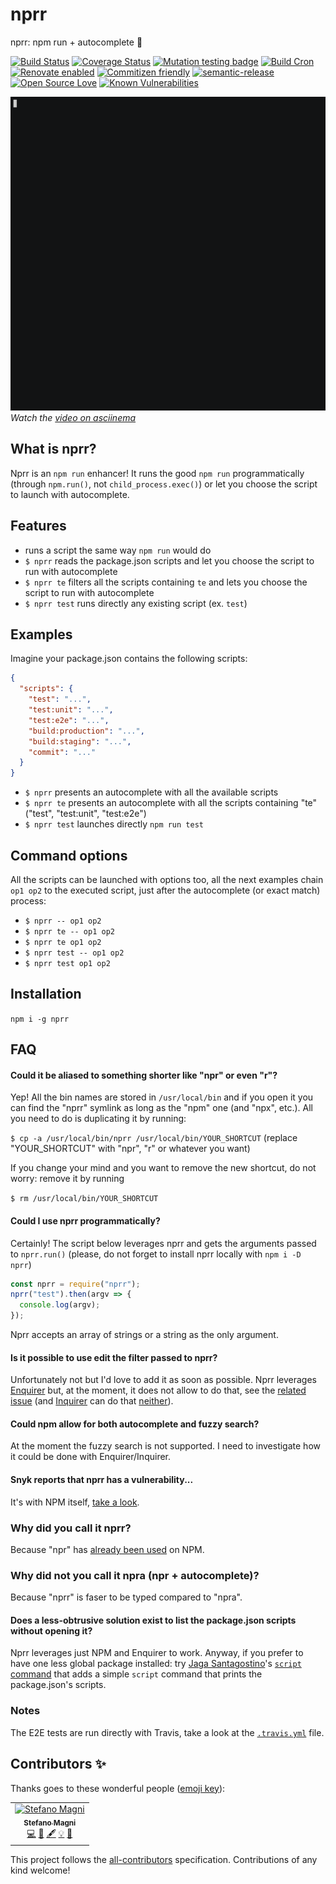 # nprr
nprr: npm run + autocomplete 🚀

[![Build Status](https://travis-ci.com/NoriSte/nprr.svg?branch=master)](https://travis-ci.com/NoriSte/nprr) [![Coverage Status](https://coveralls.io/repos/github/NoriSte/nprr/badge.svg?branch=master)](https://coveralls.io/github/NoriSte/nprr?branch=feature/nprr) [![Mutation testing badge](https://badge.stryker-mutator.io/github.com/NoriSte/nprr/master)](https://stryker-mutator.github.io) [![Build Cron](https://img.shields.io/badge/build%20cron-weekly-44cc11.svg)](https://travis-ci.com/NoriSte/nprr)
<br />[![Renovate enabled](https://img.shields.io/badge/renovate-enabled-brightgreen.svg)](https://renovatebot.com/) [![Commitizen friendly](https://img.shields.io/badge/commitizen-friendly-brightgreen.svg)](http://commitizen.github.io/cz-cli/) [![semantic-release](https://img.shields.io/badge/%20%20%F0%9F%93%A6%F0%9F%9A%80-semantic--release-e10079.svg)](https://github.com/semantic-release/semantic-release) [![Open Source Love](https://badges.frapsoft.com/os/mit/mit.svg?v=102)](https://github.com/ellerbrock/open-source-badge/) [![Known Vulnerabilities](https://snyk.io/test/github/noriste/nprr/badge.svg)](https://snyk.io/test/github/noriste/nprr)

<!-- $ ocker run --rm -v $PWD:/data asciinema/asciicast2gif https://asciinema.org/a/274468.json demo2.gif to generate a gif from the asciinema video -->
![Nprr demo](assets/nprr-demo.gif)
*Watch the [video on asciinema](https://asciinema.org/a/274468)*

## What is nprr?

Nprr is an `npm run` enhancer! It runs the good `npm run` programmatically (through `npm.run()`, not `child_process.exec()`) or let you choose the script to launch with autocomplete.

## Features

- runs a script the same way `npm run` would do
- `$ nprr` reads the package.json scripts and let you choose the script to run with autocomplete
- `$ nprr te` filters all the scripts containing `te` and lets you choose the script to run with autocomplete
- `$ nprr test` runs directly any existing script (ex. `test`)

## Examples
Imagine your package.json contains the following scripts:

```json
{
  "scripts": {
    "test": "...",
    "test:unit": "...",
    "test:e2e": "...",
    "build:production": "...",
    "build:staging": "...",
    "commit": "..."
  }
}
```

- `$ nprr` presents an autocomplete with all the available scripts
- `$ nprr te` presents an autocomplete with all the scripts containing "te" ("test", "test:unit", "test:e2e")
- `$ nprr test` launches directly `npm run test`

## Command options

All the scripts can be launched with options too, all the next examples chain `op1 op2` to the executed script, just after the autocomplete (or exact match) process:
- `$ nprr -- op1 op2`
- `$ nprr te -- op1 op2`
- `$ nprr te op1 op2`
- `$ nprr test -- op1 op2`
- `$ nprr test op1 op2`



## Installation

`npm i -g nprr`

## FAQ

#### Could it be aliased to something shorter like "npr" or even "r"?
Yep! All the bin names are stored in `/usr/local/bin` and if you open it you can find the "nprr" symlink as long as the "npm" one (and "npx", etc.). All you need to do is duplicating it by running:

`$ cp -a /usr/local/bin/nprr /usr/local/bin/YOUR_SHORTCUT` (replace "YOUR_SHORTCUT" with "npr", "r" or whatever you want)

If you change your mind and you want to remove the new shortcut, do not worry: remove it by running

`$ rm /usr/local/bin/YOUR_SHORTCUT`


#### Could I use nprr programmatically?
Certainly! The script below leverages nprr and gets the arguments passed to `nprr.run()` (please, do not forget to install nprr locally with `npm i -D nprr`)
```js
const nprr = require("nprr");
nprr("test").then(argv => {
  console.log(argv);
});
```
Nprr accepts an array of strings or a string as the only argument.

#### Is it possible to use edit the filter passed to nprr?
Unfortunately not but I'd love to add it as soon as possible. Nprr leverages [Enquirer](https://github.com/enquirer/enquirer) but, at the moment, it does not allow to do that, see the [related issue](https://github.com/enquirer/enquirer/issues/66) (and [Inquirer](https://github.com/SBoudrias/Inquirer.js/) can do that [neither](https://github.com/SBoudrias/Inquirer.js/issues/590)).

#### Could npm allow for both autocomplete and fuzzy search?
At the moment the fuzzy search is not supported. I need to investigate how it could be done with Enquirer/Inquirer.

#### Snyk reports that nprr has a vulnerability...
It's with NPM itself, [take a look](https://snyk.io/test/github/noriste/nprr).

### Why did you call it nprr?
Because "npr" has [already been used](https://www.npmjs.com/package/npr) on NPM.

### Why did not you call it npra (npr + autocomplete)?
Because "nprr" is faser to be typed compared to "npra".

#### Does a less-obtrusive solution exist to list the package.json scripts without opening it?
Nprr leverages just NPM and Enquirer to work. Anyway, if you prefer to have one less global package installed: try [Jaga Santagostino](https://github.com/kandros)'s [`script` command](https://jagascript.com/using-custom-terminal-functions/#print-packagejson-scripts) that adds a simple `script` command that prints the package.json's scripts.

### Notes
The E2E tests are run directly with Travis, take a look at the [`.travis.yml`](./.travis.yml) file.



## Contributors ✨

Thanks goes to these wonderful people ([emoji key](https://allcontributors.org/docs/en/emoji-key)):

<!-- ALL-CONTRIBUTORS-LIST:START - Do not remove or modify this section -->
<!-- prettier-ignore -->
<table>
  <tr>
    <td align="center"><a href="https://twitter.com/NoriSte"><img src="https://avatars0.githubusercontent.com/u/173663?v=4" width="100px;" alt="Stefano Magni"/><br /><sub><b>Stefano Magni</b></sub></a><br /><a href="https://github.com/NoriSte/nprr/commits?author=NoriSte" title="Code">💻</a> <a href="#docs-NoriSte" title="Docs">📖</a> <a href="#content-NoriSte" title="Content">🖋</a> <a href="#example-NoriSte" title="Examples">💡</a> <a href="#ideas-NoriSte" title="Ideas, Planning, & Feedback">🤔</a></td>
  </tr>
</table>

<!-- ALL-CONTRIBUTORS-LIST:END -->

This project follows the [all-contributors](https://github.com/all-contributors/all-contributors) specification. Contributions of any kind welcome!
